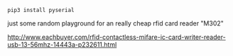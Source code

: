 `pip3 install pyserial`

just some random playground for an really cheap rfid card
reader "M302" 

 http://www.eachbuyer.com/rfid-contactless-mifare-ic-card-writer-reader-usb-13-56mhz-14443a-p232611.html
